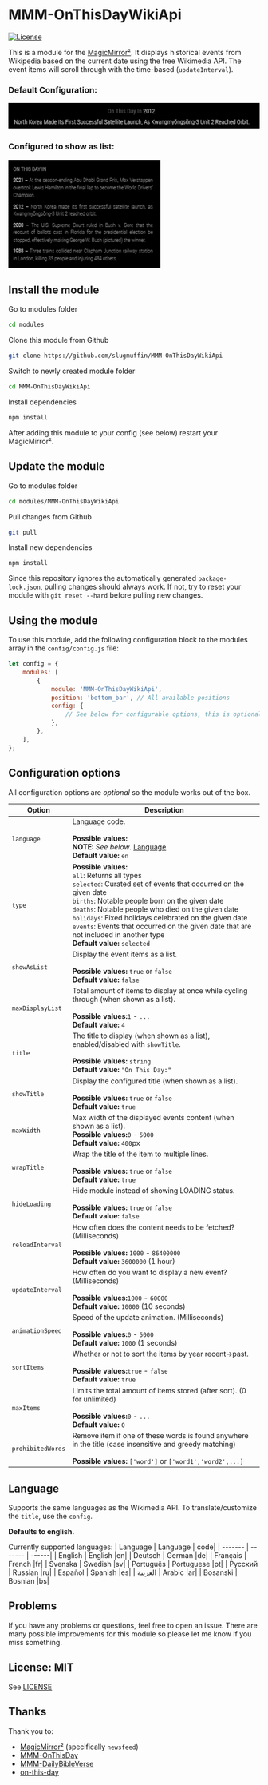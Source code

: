 # MMM-OnThisDayWikiApi

[![License](https://img.shields.io/badge/license-MIT-blue.svg)](http://choosealicense.com/licenses/mit)

This is a module for the [MagicMirror²](https://github.com/MichMich/MagicMirror/). It displays historical events from Wikipedia based on the current date using the free Wikimedia API. The event items will scroll through with the time-based (`updateInterval`).

### Default Configuration:
![Screenshot](screenshot/single_line.png)
### Configured to show as list:
![Screenshot](screenshot/show_as_list.png)

## Install the module

Go to modules folder

```sh
cd modules
```

Clone this module from Github

```sh
git clone https://github.com/slugmuffin/MMM-OnThisDayWikiApi
```

Switch to newly created module folder

```sh
cd MMM-OnThisDayWikiApi
```

Install dependencies

```sh
npm install
```

After adding this module to your config (see below) restart your MagicMirror².

## Update the module

Go to modules folder

```sh
cd modules/MMM-OnThisDayWikiApi
```

Pull changes from Github

```sh
git pull
```

Install new dependencies

```sh
npm install
```

Since this repository ignores the automatically generated `package-lock.json`, pulling changes should always work. If not, try to reset your module with `git reset --hard` before pulling new changes.

## Using the module

To use this module, add the following configuration block to the modules array in the `config/config.js` file:

```js
let config = {
    modules: [
        {
            module: 'MMM-OnThisDayWikiApi',
            position: 'bottom_bar', // All available positions
            config: {
                // See below for configurable options, this is optional
            },
        },
    ],
};
```

## Configuration options

All configuration options are *optional* so the module works out of the box.

| Option | Description |
| ---------- | ---------------------------------------------------------------------------------------------------------------------------------------------------------------------------------- |
| `language` | Language code. <br><br> **Possible values:** <br> **NOTE:** *See below.* [Language](#language) <br> **Default value:** `en` |
| `type` | **Possible values:**<br>`all`: Returns all types<br>`selected`: Curated set of events that occurred on the given date<br>`births`: Notable people born on the given date<br>`deaths`: Notable people who died on the given date<br>`holidays`: Fixed holidays celebrated on the given date<br>`events`: Events that occurred on the given date that are not included in another type <br> **Default value:** `selected`|
| `showAsList` | Display the event items as a list. <br><br> **Possible values:** `true` or `false` <br> **Default value:** `false` |
| `maxDisplayList` | Total amount of items to display at once while cycling through (when shown as a list). <br><br> **Possible values:**`1` - `...` <br> **Default value:** `4` |
| `title` | The title to display (when shown as a list), enabled/disabled with `showTitle`. <br><br> **Possible values:** `string` <br> **Default value:** `"On This Day:"` |
| `showTitle` | Display the configured title (when shown as a list). <br><br> **Possible values:** `true` or `false` <br> **Default value:** `true` |
| `maxWidth` | Max width of the displayed events content (when shown as a list).<br>**Possible values:**`0` - `5000` <br> **Default value:**  `400`px |
| `wrapTitle` | Wrap the title of the item to multiple lines. <br><br> **Possible values:** `true` or `false` <br> **Default value:** `true` |
| `hideLoading` | Hide module instead of showing LOADING status. <br><br> **Possible values:** `true` or `false` <br> **Default value:** `false` |
| `reloadInterval` | How often does the content needs to be fetched? (Milliseconds) <br><br> **Possible values:** `1000` - `86400000` <br> **Default value:** `3600000` (1 hour) |
| `updateInterval` | How often do you want to display a new event? (Milliseconds) <br><br> **Possible values:**`1000` - `60000` <br> **Default value:** `10000` (10 seconds) |
| `animationSpeed` | Speed of the update animation. (Milliseconds) <br><br> **Possible values:**`0` - `5000` <br> **Default value:** `1000` (1 seconds) |
| `sortItems` | Whether or not to sort the items by year recent->past. <br><br> **Possible values:**`true` - `false` <br> **Default value:** `true` |
| `maxItems` | Limits the total amount of items stored (after sort). (0 for unlimited) <br><br> **Possible values:**`0` - `...` <br> **Default value:** `0` |
| `prohibitedWords` | Remove item if one of these words is found anywhere in the title (case insensitive and greedy matching) <br><br> **Possible values:** `['word']` or `['word1','word2',...]` |

## Language

Supports the same languages as the Wikimedia API.
To translate/customize the `title`, use the `config`.

**Defaults to english.**

Currently supported languages:
| Language | Language | code|
| ------- | ------- | ------| 
| English 	| English 	|en|
| Deutsch 	| German  	|de|
| Français 	| French  	|fr|
| Svenska 	| Swedish 	|sv|
| Português	| Portuguese 	|pt|
| Русский 	| Russian 	|ru|
| Español 	| Spanish 	|es|
| العربية 	| Arabic  	|ar|
| Bosanski 	| Bosnian 	|bs|

## Problems

If you have any problems or questions, feel free to open an issue. There are many possible improvements for this module so please let me know if you miss something.

## License: MIT

See [LICENSE](LICENSE.txt)

## Thanks
Thank you to:
- [MagicMirror²](https://github.com/MichMich/MagicMirror/) (specifically `newsfeed`)
- [MMM-OnThisDay](https://github.com/nkl-kst/MMM-OnThisDay)
- [MMM-DailyBibleVerse](https://github.com/arthurgarzajr/MMM-DailyBibleVerse)
- [on-this-day](https://github.com/elliefairholm/on-this-day)
